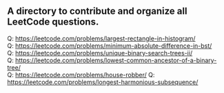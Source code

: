 ## A directory to contribute and organize all LeetCode questions.

Q: https://leetcode.com/problems/largest-rectangle-in-histogram/ <br>
Q: https://leetcode.com/problems/minimum-absolute-difference-in-bst/ <br>
Q: https://leetcode.com/problems/unique-binary-search-trees-ii/ <br>
Q: https://leetcode.com/problems/lowest-common-ancestor-of-a-binary-tree/ <br> 
Q: https://leetcode.com/problems/house-robber/
Q: https://leetcode.com/problems/longest-harmonious-subsequence/
